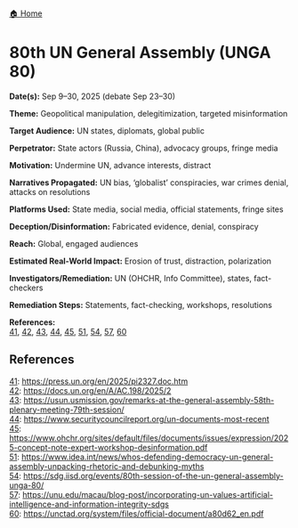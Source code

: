<a href="{{ '/' | relative_url }}" class="home-button">🏠 Home</a>

# 80th UN General Assembly (UNGA 80)

**Date(s):** Sep 9–30, 2025 (debate Sep 23–30)

**Theme:** Geopolitical manipulation, delegitimization, targeted misinformation

**Target Audience:** UN states, diplomats, global public

**Perpetrator:** State actors (Russia, China), advocacy groups, fringe media

**Motivation:** Undermine UN, advance interests, distract

**Narratives Propagated:** UN bias, ‘globalist’ conspiracies, war crimes denial, attacks on resolutions

**Platforms Used:** State media, social media, official statements, fringe sites

**Deception/Disinformation:** Fabricated evidence, denial, conspiracy

**Reach:** Global, engaged audiences

**Estimated Real-World Impact:** Erosion of trust, distraction, polarization

**Investigators/Remediation:** UN (OHCHR, Info Committee), states, fact-checkers

**Remediation Steps:** Statements, fact-checking, workshops, resolutions

**References:**  
[41](https://press.un.org/en/2025/pi2327.doc.htm), [42](https://docs.un.org/en/A/AC.198/2025/2), [43](https://usun.usmission.gov/remarks-at-the-general-assembly-58th-plenary-meeting-79th-session/), [44](https://www.securitycouncilreport.org/un-documents-most-recent), [45](https://www.ohchr.org/sites/default/files/documents/issues/expression/2025-concept-note-expert-workshop-desinformation.pdf), [51](https://www.idea.int/news/whos-defending-democracy-un-general-assembly-unpacking-rhetoric-and-debunking-myths), [54](https://sdg.iisd.org/events/80th-session-of-the-un-general-assembly-unga-80/), [57](https://unu.edu/macau/blog-post/incorporating-un-values-artificial-intelligence-and-information-integrity-sdgs), [60](https://unctad.org/system/files/official-document/a80d62_en.pdf)

## References

[41](https://press.un.org/en/2025/pi2327.doc.htm): https://press.un.org/en/2025/pi2327.doc.htm  
[42](https://docs.un.org/en/A/AC.198/2025/2): https://docs.un.org/en/A/AC.198/2025/2  
[43](https://usun.usmission.gov/remarks-at-the-general-assembly-58th-plenary-meeting-79th-session/): https://usun.usmission.gov/remarks-at-the-general-assembly-58th-plenary-meeting-79th-session/  
[44](https://www.securitycouncilreport.org/un-documents-most-recent): https://www.securitycouncilreport.org/un-documents-most-recent  
[45](https://www.ohchr.org/sites/default/files/documents/issues/expression/2025-concept-note-expert-workshop-desinformation.pdf): https://www.ohchr.org/sites/default/files/documents/issues/expression/2025-concept-note-expert-workshop-desinformation.pdf  
[51](https://www.idea.int/news/whos-defending-democracy-un-general-assembly-unpacking-rhetoric-and-debunking-myths): https://www.idea.int/news/whos-defending-democracy-un-general-assembly-unpacking-rhetoric-and-debunking-myths  
[54](https://sdg.iisd.org/events/80th-session-of-the-un-general-assembly-unga-80/): https://sdg.iisd.org/events/80th-session-of-the-un-general-assembly-unga-80/  
[57](https://unu.edu/macau/blog-post/incorporating-un-values-artificial-intelligence-and-information-integrity-sdgs): https://unu.edu/macau/blog-post/incorporating-un-values-artificial-intelligence-and-information-integrity-sdgs  
[60](https://unctad.org/system/files/official-document/a80d62_en.pdf): https://unctad.org/system/files/official-document/a80d62_en.pdf
